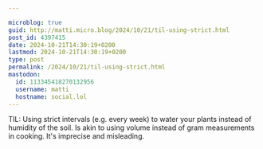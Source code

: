 ```yaml
---

microblog: true
guid: http://matti.micro.blog/2024/10/21/til-using-strict.html
post_id: 4397415
date: 2024-10-21T14:30:19+0200
lastmod: 2024-10-21T14:30:19+0200
type: post
permalink: /2024/10/21/til-using-strict.html
mastodon:
  id: 113345418270132956
  username: matti
  hostname: social.lol
---
```

TIL: Using strict intervals (e.g. every week) to water your plants instead of humidity of the soil. Is akin to using volume instead of gram measurements in cooking. It's imprecise and misleading.
